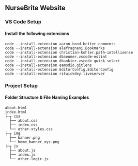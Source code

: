 ## NurseBrite Website

### VS Code Setup

#### Install the following extensions
```
code --install-extension aaron-bond.better-comments
code --install-extension alefragnani.Bookmarks
code --install-extension christian-kohler.path-intellisense
code --install-extension dbaeumer.vscode-eslint
code --install-extension dbankier.vscode-quick-select
code --install-extension eamodio.gitlens
code --install-extension EditorConfig.EditorConfig
code --install-extension ritwickdey.liveserver
```


### Project Setup

#### Folder Structure & File Naming Examples

```
about.html
index.html
├─┬ css
  ├── about.css
  ├── index.css
  └── other-styles.css
├─┬ img
  ├── banner.png
  └── home_banner_xyz.png
├─┬ js
  ├── about.js
  ├── index.js
  └── other-logic.js
```
